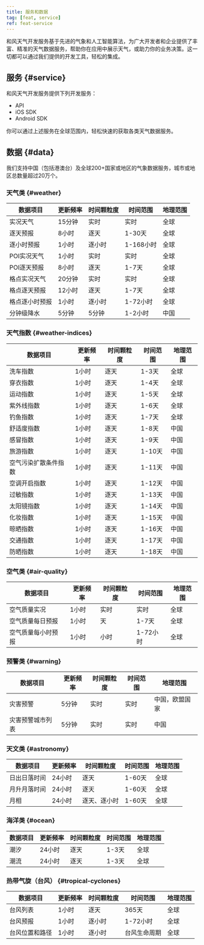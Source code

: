 ```yaml
---
title: 服务和数据
tag: [feat, service]
ref: feat-service
---
```


和风天气开发服务基于先进的气象和人工智能算法，为广大开发者和企业提供了丰富、精准的天气数据服务，帮助你在应用中展示天气，或助力你的业务决策。这一切都可以通过我们提供的开发工具，轻松的集成。

## 服务 {#service}

和风天气开发服务提供下列开发服务：

- API
- iOS SDK
- Android SDK

你可以通过上述服务在全球范围内，轻松快速的获取各类天气数据服务。

## 数据 {#data}

我们支持中国（包括港澳台）及全球200+国家或地区的气象数据服务，城市或地区总数量超过20万个。

### 天气类 {#weather}

| 数据项目       | 更新频率 | 时间颗粒度 | 时间范围  | 地理范围 |
| -------------- | -------- | ---------- | --------- | -------- |
| 实况天气       | 15分钟   | 实时       | 实时      | 全球     |
| 逐天预报       | 8小时    | 逐天       | 1-30天    | 全球     |
| 逐小时预报     | 1小时    | 逐小时     | 1-168小时 | 全球     |
| POI实况天气    | 1小时    | 实时       | 实时      | 全球     |
| POI逐天预报    | 8小时    | 逐天       | 1-7天     | 全球     |
| 格点实况天气   | 20分钟   | 实时       | 实时      | 全球     |
| 格点逐天预报   | 12小时   | 逐天       | 1-7天     | 全球     |
| 格点逐小时预报 | 1小时    | 逐小时     | 1-72小时  | 全球     |
| 分钟级降水     | 5分钟    | 5分钟      | 1-2小时   | 中国     |

### 天气指数 {#weather-indices}

| 数据项目             | 更新频率 | 时间颗粒度 | 时间范围 | 地理范围 |
| -------------------- | -------- | ---------- | -------- | -------- |
| 洗车指数             | 1小时    | 逐天       | 1-3天    | 全球     |
| 穿衣指数             | 1小时    | 逐天       | 1-4天    | 全球     |
| 运动指数             | 1小时    | 逐天       | 1-5天    | 全球     |
| 紫外线指数           | 1小时    | 逐天       | 1-6天    | 全球     |
| 钓鱼指数             | 1小时    | 逐天       | 1-7天    | 全球     |
| 舒适度指数           | 1小时    | 逐天       | 1-8天    | 中国     |
| 感冒指数             | 1小时    | 逐天       | 1-9天    | 中国     |
| 旅游指数             | 1小时    | 逐天       | 1-10天   | 中国     |
| 空气污染扩散条件指数 | 1小时    | 逐天       | 1-11天   | 中国     |
| 空调开启指数         | 1小时    | 逐天       | 1-12天   | 中国     |
| 过敏指数             | 1小时    | 逐天       | 1-13天   | 中国     |
| 太阳镜指数           | 1小时    | 逐天       | 1-14天   | 中国     |
| 化妆指数             | 1小时    | 逐天       | 1-15天   | 中国     |
| 晾晒指数             | 1小时    | 逐天       | 1-16天   | 中国     |
| 交通指数             | 1小时    | 逐天       | 1-17天   | 中国     |
| 防晒指数             | 1小时    | 逐天       | 1-18天   | 中国     |

### 空气类 {#air-quality}

| 数据项目     | 更新频率 | 时间颗粒度 | 时间范围 | 地理范围 |
| ------------ | -------- | ---------- | -------- | -------- |
| 空气质量实况 | 1小时    | 实时       | 实时     | 全球     |
| 空气质量每日预报 | 1小时    | 天       | 1-7天    | 全球     |
| 空气质量每小时预报 | 1小时    | 小时       | 1-72小时    | 全球     |

### 预警类 {#warning}

| 数据项目         | 更新频率 | 时间颗粒度 | 时间范围 | 地理范围 |
| ---------------- | -------- | ---------- | -------- | -------- |
| 灾害预警         | 5分钟    | 实时       | 实时     | 中国，欧盟国家     |
| 灾害预警城市列表 | 5分钟    | 实时       | 实时     | 中国     |

### 天文类 {#astronomy}

| 数据项目     | 更新频率 | 时间颗粒度   | 时间范围 | 地理范围 |
| ------------ | -------- | ------------ | -------- | -------- |
| 日出日落时间 | 24小时   | 逐天         | 1-60天   | 全球     |
| 月升月落时间 | 24小时   | 逐天         | 1-60天   | 全球     |
| 月相         | 24小时   | 逐天、逐小时 | 1-60天   | 全球     |

### 海洋类 {#ocean}

| 数据项目 | 更新频率 | 时间颗粒度 | 时间范围 | 地理范围 |
| -------- | -------- | ---------- | -------- | -------- |
| 潮汐     | 24小时   | 逐天       | 1-3天    | 全球     |
| 潮流     | 24小时   | 逐天       | 1-3天    | 全球     |

### 热带气旋（台风） {#tropical-cyclones}

| 数据项目       | 更新频率 | 时间颗粒度 | 时间范围     | 地理范围 |
| -------------- | -------- | ---------- | ------------ | -------- |
| 台风列表       | 1小时    | 逐天       | 365天        | 全球     |
| 台风预报       | 1小时    | 逐小时     | 1-72小时     | 全球     |
| 台风位置和路径 | 1小时    | 逐小时     | 台风生命周期 | 全球     |


